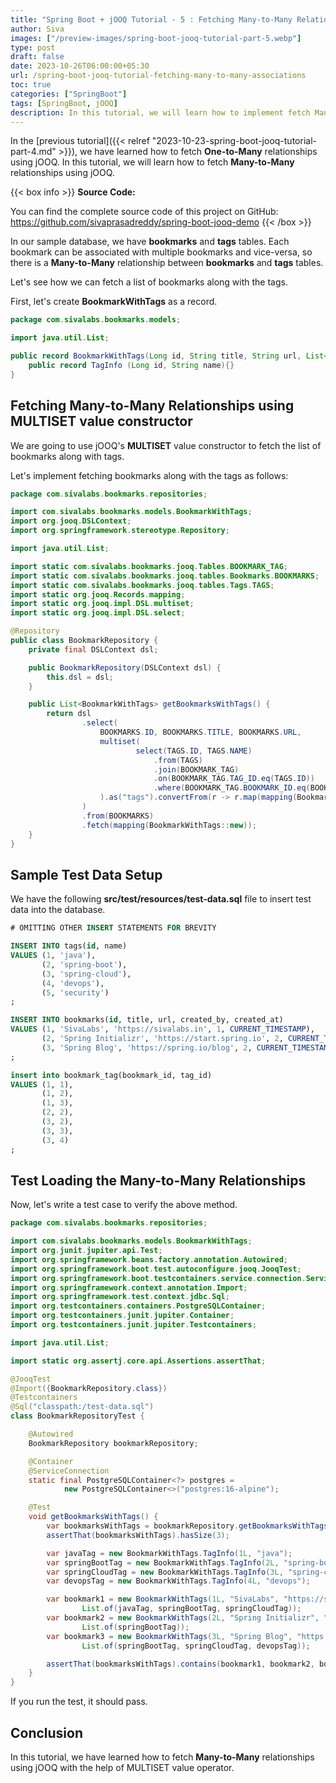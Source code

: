 ```yaml
---
title: "Spring Boot + jOOQ Tutorial - 5 : Fetching Many-to-Many Relationships"
author: Siva
images: ["/preview-images/spring-boot-jooq-tutorial-part-5.webp"]
type: post
draft: false
date: 2023-10-26T06:00:00+05:30
url: /spring-boot-jooq-tutorial-fetching-many-to-many-associations
toc: true
categories: ["SpringBoot"]
tags: [SpringBoot, jOOQ]
description: In this tutorial, we will learn how to implement fetch Many-to-Many relationships using jOOQ.
---
```

In the [previous tutorial]({{< relref "2023-10-23-spring-boot-jooq-tutorial-part-4.md" >}}), 
we have learned how to fetch **One-to-Many** relationships using jOOQ.
In this tutorial, we will learn how to fetch **Many-to-Many** relationships using jOOQ.

{{< box info >}}
**Source Code:**

You can find the complete source code of this project on GitHub:
https://github.com/sivaprasadreddy/spring-boot-jooq-demo
{{< /box >}}

In our sample database, we have **bookmarks** and **tags** tables.
Each bookmark can be associated with multiple bookmarks and vice-versa, 
so there is a **Many-to-Many** relationship between **bookmarks** and **tags** tables. 

Let's see how we can fetch a list of bookmarks along with the tags.

First, let's create **BookmarkWithTags** as a record.

```java 
package com.sivalabs.bookmarks.models;

import java.util.List;

public record BookmarkWithTags(Long id, String title, String url, List<TagInfo> tags) {
    public record TagInfo (Long id, String name){}
}
```

## Fetching Many-to-Many Relationships using MULTISET value constructor

We are going to use jOOQ's **MULTISET** value constructor to fetch the list of bookmarks along with tags.

Let's implement fetching bookmarks along with the tags as follows:

```java
package com.sivalabs.bookmarks.repositories;

import com.sivalabs.bookmarks.models.BookmarkWithTags;
import org.jooq.DSLContext;
import org.springframework.stereotype.Repository;

import java.util.List;

import static com.sivalabs.bookmarks.jooq.Tables.BOOKMARK_TAG;
import static com.sivalabs.bookmarks.jooq.tables.Bookmarks.BOOKMARKS;
import static com.sivalabs.bookmarks.jooq.tables.Tags.TAGS;
import static org.jooq.Records.mapping;
import static org.jooq.impl.DSL.multiset;
import static org.jooq.impl.DSL.select;

@Repository
public class BookmarkRepository {
    private final DSLContext dsl;

    public BookmarkRepository(DSLContext dsl) {
        this.dsl = dsl;
    }

    public List<BookmarkWithTags> getBookmarksWithTags() {
        return dsl
                .select(
                    BOOKMARKS.ID, BOOKMARKS.TITLE, BOOKMARKS.URL,
                    multiset(
                            select(TAGS.ID, TAGS.NAME)
                                .from(TAGS)
                                .join(BOOKMARK_TAG)
                                .on(BOOKMARK_TAG.TAG_ID.eq(TAGS.ID))
                                .where(BOOKMARK_TAG.BOOKMARK_ID.eq(BOOKMARKS.ID))
                    ).as("tags").convertFrom(r -> r.map(mapping(BookmarkWithTags.TagInfo::new)))
                )
                .from(BOOKMARKS)
                .fetch(mapping(BookmarkWithTags::new));
    }
}
```

## Sample Test Data Setup
We have the following **src/test/resources/test-data.sql** file to insert test data into the database.

```sql
# OMITTING OTHER INSERT STATEMENTS FOR BREVITY

INSERT INTO tags(id, name)
VALUES (1, 'java'),
       (2, 'spring-boot'),
       (3, 'spring-cloud'),
       (4, 'devops'),
       (5, 'security')
;

INSERT INTO bookmarks(id, title, url, created_by, created_at)
VALUES (1, 'SivaLabs', 'https://sivalabs.in', 1, CURRENT_TIMESTAMP),
       (2, 'Spring Initializr', 'https://start.spring.io', 2, CURRENT_TIMESTAMP),
       (3, 'Spring Blog', 'https://spring.io/blog', 2, CURRENT_TIMESTAMP)
;

insert into bookmark_tag(bookmark_id, tag_id)
VALUES (1, 1),
       (1, 2),
       (1, 3),
       (2, 2),
       (3, 2),
       (3, 3),
       (3, 4)
;
```

## Test Loading the Many-to-Many Relationships 
Now, let's write a test case to verify the above method.

```java
package com.sivalabs.bookmarks.repositories;

import com.sivalabs.bookmarks.models.BookmarkWithTags;
import org.junit.jupiter.api.Test;
import org.springframework.beans.factory.annotation.Autowired;
import org.springframework.boot.test.autoconfigure.jooq.JooqTest;
import org.springframework.boot.testcontainers.service.connection.ServiceConnection;
import org.springframework.context.annotation.Import;
import org.springframework.test.context.jdbc.Sql;
import org.testcontainers.containers.PostgreSQLContainer;
import org.testcontainers.junit.jupiter.Container;
import org.testcontainers.junit.jupiter.Testcontainers;

import java.util.List;

import static org.assertj.core.api.Assertions.assertThat;

@JooqTest
@Import({BookmarkRepository.class})
@Testcontainers
@Sql("classpath:/test-data.sql")
class BookmarkRepositoryTest {

    @Autowired
    BookmarkRepository bookmarkRepository;

    @Container
    @ServiceConnection
    static final PostgreSQLContainer<?> postgres =
            new PostgreSQLContainer<>("postgres:16-alpine");

    @Test
    void getBookmarksWithTags() {
        var bookmarksWithTags = bookmarkRepository.getBookmarksWithTags();
        assertThat(bookmarksWithTags).hasSize(3);

        var javaTag = new BookmarkWithTags.TagInfo(1L, "java");
        var springBootTag = new BookmarkWithTags.TagInfo(2L, "spring-boot");
        var springCloudTag = new BookmarkWithTags.TagInfo(3L, "spring-cloud");
        var devopsTag = new BookmarkWithTags.TagInfo(4L, "devops");

        var bookmark1 = new BookmarkWithTags(1L, "SivaLabs", "https://sivalabs.in",
                List.of(javaTag, springBootTag, springCloudTag));
        var bookmark2 = new BookmarkWithTags(2L, "Spring Initializr", "https://start.spring.io",
                List.of(springBootTag));
        var bookmark3 = new BookmarkWithTags(3L, "Spring Blog", "https://spring.io/blog",
                List.of(springBootTag, springCloudTag, devopsTag));

        assertThat(bookmarksWithTags).contains(bookmark1, bookmark2, bookmark3);
    }
}
```

If you run the test, it should pass.

## Conclusion
In this tutorial, we have learned how to fetch **Many-to-Many** relationships using jOOQ with the help of MULTISET value operator.
